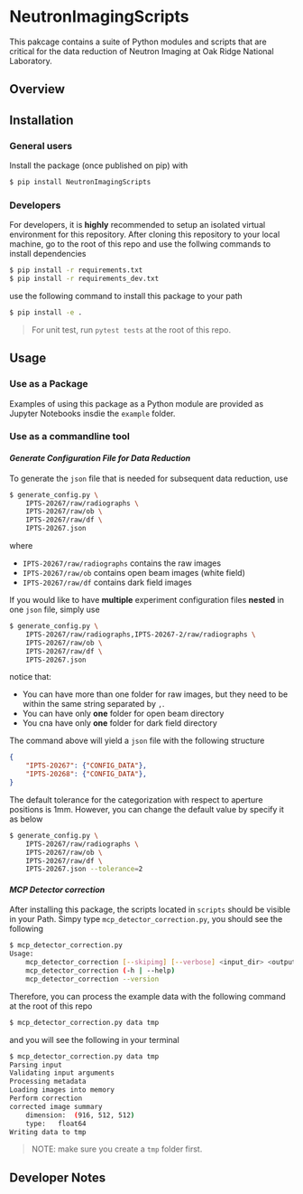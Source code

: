 # NeutronImagingScripts

This pakcage contains a suite of Python modules and scripts that are critical for the data reduction of Neutron Imaging at Oak Ridge National Laboratory.


## Overview

## Installation

### General users

Install the package (once published on pip) with

```bash
$ pip install NeutronImagingScripts
```

### Developers
For developers, it is __highly__ recommended to setup an isolated virtual environment for this repository.
After cloning this repository to your local machine, go to the root of this repo and use the follwing commands to install dependencies

```bash
$ pip install -r requirements.txt
$ pip install -r requirements_dev.txt
```
use the following command to install this package to your path
```bash
$ pip install -e .
```
> For unit test, run `pytest tests` at the root of this repo.

## Usage

### Use as a Package
Examples of using this package as a Python module are provided as Jupyter Notebooks insdie the `example` folder.

### Use as a commandline tool

#### _Generate Configuration File for Data Reduction_
To generate the `json` file that is needed for subsequent data reduction, use
```bash
$ generate_config.py \
    IPTS-20267/raw/radiographs \
    IPTS-20267/raw/ob \
    IPTS-20267/raw/df \
    IPTS-20267.json
```
where 
 - `IPTS-20267/raw/radiographs` contains the raw images
 - `IPTS-20267/raw/ob` contains open beam images (white field)
 - `IPTS-20267/raw/df` contains dark field images 

If you would like to have __multiple__ experiment configuration files __nested__ in one `json` file, simply use
```bash
$ generate_config.py \
    IPTS-20267/raw/radiographs,IPTS-20267-2/raw/radiographs \
    IPTS-20267/raw/ob \
    IPTS-20267/raw/df \
    IPTS-20267.json
```
notice that:
- You can have more than one folder for raw images, but they need to be within the same string separated by `,`.
- You can have only __one__ folder for open beam directory
- You cna have only __one__ folder for dark field directory

The command above will yield a `json` file with the following structure
```json
{
    "IPTS-20267": {"CONFIG_DATA"},
    "IPTS-20268": {"CONFIG_DATA"},
}
```

The default tolerance for the categorization with respect to aperture positions is 1mm.
However, you can change the default value by specify it as below
```bash
$ generate_config.py \
    IPTS-20267/raw/radiographs \
    IPTS-20267/raw/ob \
    IPTS-20267/raw/df \
    IPTS-20267.json --tolerance=2
```

#### _MCP Detector correction_
After installing this package, the scripts located in `scripts` should be visible in your Path.
Simpy type `mcp_detector_correction.py`, you should see the following
```bash
$ mcp_detector_correction.py
Usage:
    mcp_detector_correction [--skipimg] [--verbose] <input_dir> <output_dir>
    mcp_detector_correction (-h | --help)
    mcp_detector_correction --version
```
Therefore, you can process the example data with the following command at the root of this repo
```bash
$ mcp_detector_correction.py data tmp
```
and you will see the following in your terminal
```bash
$ mcp_detector_correction.py data tmp
Parsing input
Validating input arguments
Processing metadata
Loading images into memory
Perform correction
corrected image summary
	dimension:	(916, 512, 512)
	type:	float64
Writing data to tmp
```
> NOTE: make sure you create a `tmp` folder first.

## Developer Notes
